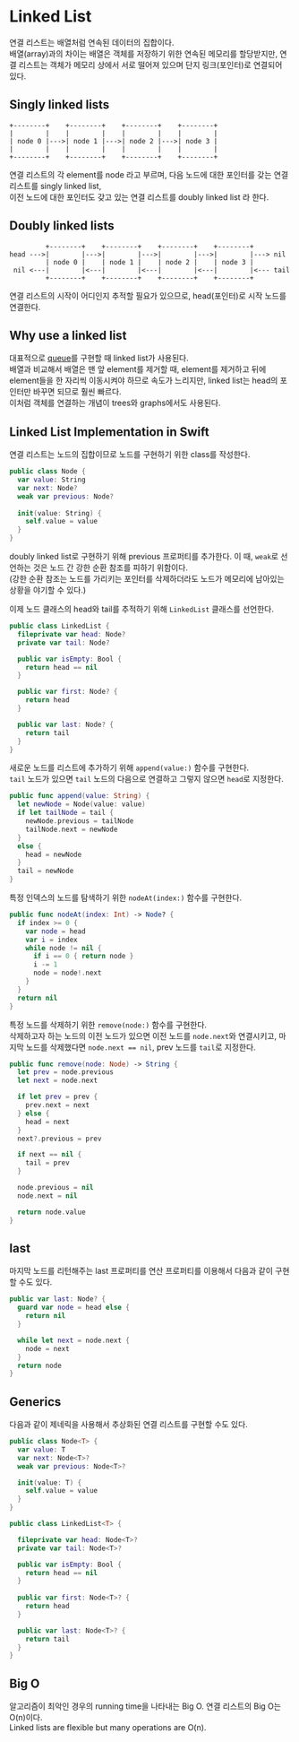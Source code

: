 # Linked List
연결 리스트는 배열처럼 연속된 데이터의 집합이다.  
배열(array)과의 차이는 배열은 객체를 저장하기 위한 연속된 메모리를 할당받지만, 연결 리스트는 객체가 메모리 상에서 서로 떨어져 있으며 단지 링크(포인터)로 연결되어 있다.  

## Singly linked lists
```
+--------+    +--------+    +--------+    +--------+
|        |    |        |    |        |    |        |
| node 0 |--->| node 1 |--->| node 2 |--->| node 3 |
|        |    |        |    |        |    |        |
+--------+    +--------+    +--------+    +--------+
```
연결 리스트의 각 element를 node 라고 부르며, 다음 노드에 대한 포인터를 갖는 연결 리스트를 singly linked list,  
이전 노드에 대한 포인터도 갖고 있는 연결 리스트를 doubly linked list 라 한다.
## Doubly linked lists
```
         +--------+    +--------+    +--------+    +--------+
head --->|        |--->|        |--->|        |--->|        |---> nil
         | node 0 |    | node 1 |    | node 2 |    | node 3 |
 nil <---|        |<---|        |<---|        |<---|        |<--- tail
         +--------+    +--------+    +--------+    +--------+
```
연결 리스트의 시작이 어디인지 추적할 필요가 있으므로, head(포인터)로 시작 노드를 연결한다.  

## Why use a linked list
대표적으로 [queue](https://github.com/lenaios/swift-algorithm/tree/main/Queue)를 구현할 때 linked list가 사용된다.  
배열과 비교해서 배열은 맨 앞 element를 제거할 때, element를 제거하고 뒤에 element들을 한 자리씩 이동시켜야 하므로 속도가 느리지만, linked list는 head의 포인터만 바꾸면 되므로 훨씬 빠르다.  
이처럼 객체를 연결하는 개념이 trees와 graphs에서도 사용된다.  

## Linked List Implementation in Swift
연결 리스트는 노드의 집합이므로 노드를 구현하기 위한 class를 작성한다.
```swift
public class Node {
  var value: String
  var next: Node?
  weak var previous: Node?
  
  init(value: String) {
    self.value = value
  }
}
```
doubly linked list로 구현하기 위해 previous 프로퍼티를 추가한다. 이 때, `weak`로 선언하는 것은 노드 간 강한 순환 참조를 피하기 위함이다.  
(강한 순환 참조는 노드를 가리키는 포인터를 삭제하더라도 노드가 메모리에 남아있는 상황을 야기할 수 있다.)  

이제 노드 클래스의 head와 tail를 추적하기 위해 `LinkedList` 클래스를 선언한다.  
```swift
public class LinkedList {
  fileprivate var head: Node?
  private var tail: Node?

  public var isEmpty: Bool {
    return head == nil
  }

  public var first: Node? {
    return head
  }

  public var last: Node? {
    return tail
  }
}
```
새로운 노드를 리스트에 추가하기 위해 `append(value:)` 함수를 구현한다.  
`tail` 노드가 있으면 `tail` 노드의 다음으로 연결하고 그렇지 않으면 `head`로 지정한다.  
```swift
public func append(value: String) {
  let newNode = Node(value: value)
  if let tailNode = tail {
    newNode.previous = tailNode
    tailNode.next = newNode
  } 
  else {
    head = newNode
  }
  tail = newNode
}
```
특정 인덱스의 노드를 탐색하기 위한 `nodeAt(index:)` 함수를 구현한다.  
```swift
public func nodeAt(index: Int) -> Node? {
  if index >= 0 {
    var node = head
    var i = index
    while node != nil {
      if i == 0 { return node }
      i -= 1
      node = node!.next
    }
  }
  return nil
}
```
특정 노드를 삭제하기 위한 `remove(node:)` 함수를 구현한다.  
삭제하고자 하는 노드의 이전 노드가 있으면 이전 노드를 `node.next`와 연결시키고, 마지막 노드를 삭제했다면 `node.next == nil`, prev 노드를 `tail`로 지정한다.  
```swift
public func remove(node: Node) -> String {
  let prev = node.previous
  let next = node.next

  if let prev = prev {
    prev.next = next
  } else { 
    head = next
  }
  next?.previous = prev

  if next == nil { 
    tail = prev
  }

  node.previous = nil 
  node.next = nil

  return node.value
}
```
## last
마지막 노드를 리턴해주는 last 프로퍼티를 연산 프로퍼티를 이용해서 다음과 같이 구현할 수도 있다.  
```swift
public var last: Node? {
  guard var node = head else {
    return nil
  }

  while let next = node.next {
    node = next
  }
  return node
}
```
## Generics
다음과 같이 제네릭을 사용해서 추상화된 연결 리스트를 구현할 수도 있다.
```swift
public class Node<T> {
  var value: T
  var next: Node<T>?
  weak var previous: Node<T>?

  init(value: T) {
    self.value = value
  }
}

public class LinkedList<T> {

  fileprivate var head: Node<T>?
  private var tail: Node<T>?

  public var isEmpty: Bool {
    return head == nil
  }
  
  public var first: Node<T>? {
    return head
  }

  public var last: Node<T>? {
    return tail
  }
}
```
## Big O
알고리즘이 최악인 경우의 running time을 나타내는 Big O. 연결 리스트의 Big O는 O(n)이다.  
Linked lists are flexible but many operations are O(n).
